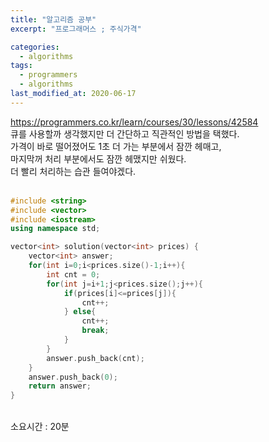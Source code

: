 ```yaml
---
title: "알고리즘 공부"
excerpt: "프로그래머스 ; 주식가격"

categories:
  - algorithms
tags:
  - programmers
  - algorithms
last_modified_at: 2020-06-17
---
```

<https://programmers.co.kr/learn/courses/30/lessons/42584>
<br>
큐를  사용할까 생각했지만 더 간단하고 직관적인 방법을 택했다.  
가격이 바로 떨어졌어도 1초 더 가는 부분에서 잠깐 헤매고,  
마지막꺼 처리 부분에서도 잠깐 헤맸지만 쉬웠다.   
더 빨리 처리하는 습관 들여야겠다.  
<br>
```cpp
#include <string>
#include <vector>
#include <iostream>
using namespace std;

vector<int> solution(vector<int> prices) {
    vector<int> answer;
    for(int i=0;i<prices.size()-1;i++){
        int cnt = 0;
        for(int j=i+1;j<prices.size();j++){
            if(prices[i]<=prices[j]){
                cnt++;
            } else{
                cnt++;
                break;
            }
        }
        answer.push_back(cnt);
    }
    answer.push_back(0);
    return answer;
}
```  
<br>
소요시간 : 20분
